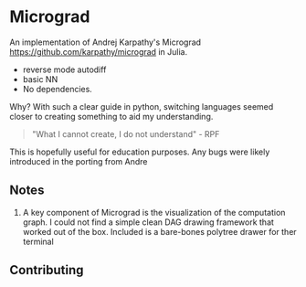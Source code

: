 # Micrograd

An implementation of Andrej Karpathy's Micrograd https://github.com/karpathy/micrograd in Julia.
 - reverse mode autodiff
 - basic NN
 - No dependencies.

Why? With such a clear guide in python, switching languages seemed closer to creating something to aid my understanding.

>"What I cannot create, I do not understand"
\- RPF

This is hopefully useful for education purposes. Any bugs were likely introduced in the porting from Andre

## Notes

1. A key component of Micrograd is the visualization of the computation graph. I could not find a simple clean DAG drawing framework that worked out of the box. Included is a bare-bones polytree drawer for ther terminal

## Contributing

